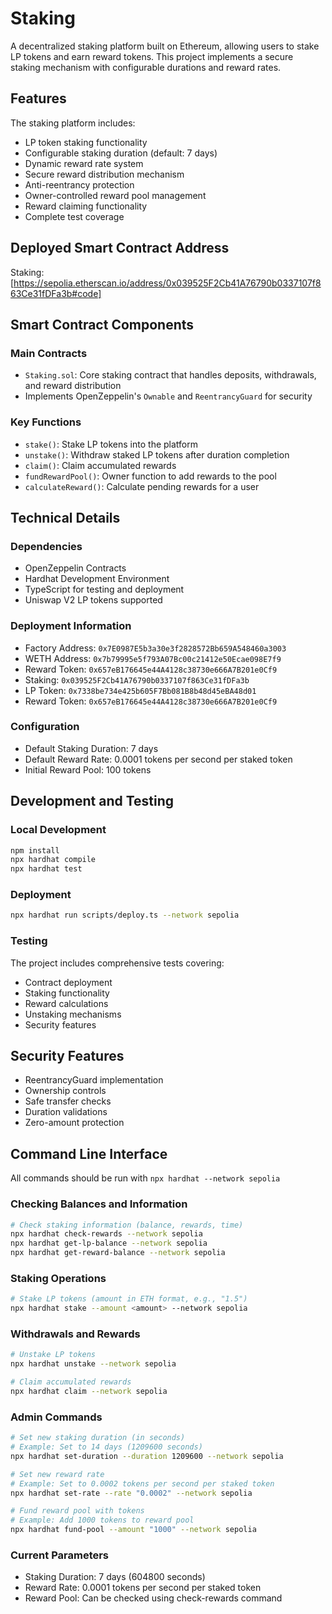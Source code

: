 # Staking 

A decentralized staking platform built on Ethereum, allowing users to stake LP tokens and earn reward tokens. This project implements a secure staking mechanism with configurable durations and reward rates.

## Features

The staking platform includes:

- LP token staking functionality
- Configurable staking duration (default: 7 days)
- Dynamic reward rate system
- Secure reward distribution mechanism
- Anti-reentrancy protection
- Owner-controlled reward pool management
- Reward claiming functionality
- Complete test coverage

## Deployed Smart Contract Address
Staking:
[https://sepolia.etherscan.io/address/0x039525F2Cb41A76790b0337107f863Ce31fDFa3b#code]

## Smart Contract Components

### Main Contracts
- `Staking.sol`: Core staking contract that handles deposits, withdrawals, and reward distribution
- Implements OpenZeppelin's `Ownable` and `ReentrancyGuard` for security

### Key Functions
- `stake()`: Stake LP tokens into the platform
- `unstake()`: Withdraw staked LP tokens after duration completion
- `claim()`: Claim accumulated rewards
- `fundRewardPool()`: Owner function to add rewards to the pool
- `calculateReward()`: Calculate pending rewards for a user

## Technical Details

### Dependencies
- OpenZeppelin Contracts
- Hardhat Development Environment
- TypeScript for testing and deployment
- Uniswap V2 LP tokens supported

### Deployment Information
- Factory Address: `0x7E0987E5b3a30e3f2828572Bb659A548460a3003`
- WETH Address: `0x7b79995e5f793A07Bc00c21412e50Ecae098E7f9`
- Reward Token: `0x657eB176645e44A4128c38730e666A7B201e0Cf9`
- Staking: `0x039525F2Cb41A76790b0337107f863Ce31fDFa3b`
- LP Token: `0x7338be734e425b605F7Bb081B8b48d45eBA48d01`
- Reward Token: `0x657eB176645e44A4128c38730e666A7B201e0Cf9`

### Configuration
- Default Staking Duration: 7 days
- Default Reward Rate: 0.0001 tokens per second per staked token
- Initial Reward Pool: 100 tokens

## Development and Testing

### Local Development
```bash
npm install
npx hardhat compile
npx hardhat test
```

### Deployment
```bash
npx hardhat run scripts/deploy.ts --network sepolia
```

### Testing
The project includes comprehensive tests covering:
- Contract deployment
- Staking functionality
- Reward calculations
- Unstaking mechanisms
- Security features

## Security Features

- ReentrancyGuard implementation
- Ownership controls
- Safe transfer checks
- Duration validations
- Zero-amount protection

## Command Line Interface 

All commands should be run with `npx hardhat --network sepolia`

### Checking Balances and Information
```bash
# Check staking information (balance, rewards, time)
npx hardhat check-rewards --network sepolia
npx hardhat get-lp-balance --network sepolia
npx hardhat get-reward-balance --network sepolia

```

### Staking Operations
```bash
# Stake LP tokens (amount in ETH format, e.g., "1.5")
npx hardhat stake --amount <amount> --network sepolia
```

### Withdrawals and Rewards
```bash
# Unstake LP tokens
npx hardhat unstake --network sepolia

# Claim accumulated rewards
npx hardhat claim --network sepolia
```

### Admin Commands
```bash
# Set new staking duration (in seconds)
# Example: Set to 14 days (1209600 seconds)
npx hardhat set-duration --duration 1209600 --network sepolia

# Set new reward rate
# Example: Set to 0.0002 tokens per second per staked token
npx hardhat set-rate --rate "0.0002" --network sepolia

# Fund reward pool with tokens
# Example: Add 1000 tokens to reward pool
npx hardhat fund-pool --amount "1000" --network sepolia
```

### Current Parameters
- Staking Duration: 7 days (604800 seconds)
- Reward Rate: 0.0001 tokens per second per staked token
- Reward Pool: Can be checked using check-rewards command
